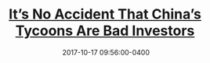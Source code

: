 ---
layout: post
title: <a href='https://foreignpolicy.com/2017/10/17/its-no-accident-that-chinas-tycoons-are-bad-investors/' target="_blank">It’s No Accident That China’s Tycoons Are Bad Investors</a> 
date:  2017-10-17 09:56:00-0400
description: 
tags: China
# categories: sample-posts
---